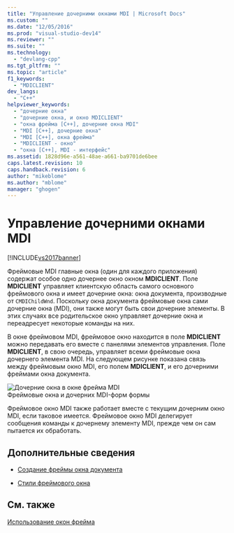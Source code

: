```yaml
---
title: "Управление дочерними окнами MDI | Microsoft Docs"
ms.custom: ""
ms.date: "12/05/2016"
ms.prod: "visual-studio-dev14"
ms.reviewer: ""
ms.suite: ""
ms.technology: 
  - "devlang-cpp"
ms.tgt_pltfrm: ""
ms.topic: "article"
f1_keywords: 
  - "MDICLIENT"
dev_langs: 
  - "C++"
helpviewer_keywords: 
  - "дочерние окна"
  - "дочерние окна, и окно MDICLIENT"
  - "окна фрейма [C++], дочерние окна MDI"
  - "MDI [C++], дочерние окна"
  - "MDI [C++], окна фрейма"
  - "MDICLIENT - окно"
  - "окна [C++], MDI - интерфейс"
ms.assetid: 1828d96e-a561-48ae-a661-ba9701de6bee
caps.latest.revision: 10
caps.handback.revision: 6
author: "mikeblome"
ms.author: "mblome"
manager: "ghogen"
---
```

# Управление дочерними окнами MDI
[!INCLUDE[vs2017banner](../assembler/inline/includes/vs2017banner.md)]

Фреймовые MDI главные окна \(один для каждого приложения\) содержат особое одно дочернее окно окном **MDICLIENT**.  Поле **MDICLIENT** управляет клиентскую область самого основного фреймового окна и имеет дочерние окна: окна документа, производные от `CMDIChildWnd`.  Поскольку окна документа фреймовые окна сами дочерние окна \(MDI\), они также могут быть свои дочерние элементы.  В этих случаях все родительское окно управляет дочерние окна и переадресует некоторые команды на них.  
  
 В окне фреймовом MDI, фреймовое окно находится в поле **MDICLIENT** можно передавать его вместе с панелями элементов управления.  Поле **MDICLIENT**, в свою очередь, управляет всеми фреймовые окна дочернего элемента MDI.  На следующем рисунке показана связь между фреймовым окно MDI, его полем **MDICLIENT**, и его дочерними фреймами окна документа.  
  
 ![Дочерние окна в окне фрейма MDI](../mfc/media/vc37gb1.png "vc37GB1")  
Фреймовые окна и дочерних MDI\-форм формы  
  
 Фреймовое окно MDI также работает вместе с текущим дочерним окно MDI, если таковое имеется.  Фреймовое окно MDI делегирует сообщения команды к дочернему элементу MDI, прежде чем он сам пытается их обработать.  
  
## Дополнительные сведения  
  
-   [Создание фреймы окна документа](../Topic/Creating%20Document%20Frame%20Windows.md)  
  
-   [Стили фреймового окна](../Topic/Frame-Window%20Styles%20\(C++\).md)  
  
## См. также  
 [Использование окон фрейма](../Topic/Using%20Frame%20Windows.md)